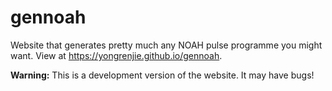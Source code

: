 # gennoah

Website that generates pretty much any NOAH pulse programme you might want.
View at https://yongrenjie.github.io/gennoah.

**Warning:** This is a development version of the website. It may have bugs!
